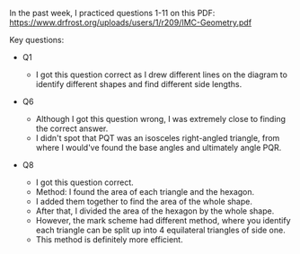 In the past week, I practiced questions 1-11 on this PDF: https://www.drfrost.org/uploads/users/1/r209/IMC-Geometry.pdf

Key questions:

- Q1
  - I got this question correct as I drew different lines on the diagram to identify different shapes and find different side lengths.

- Q6
  - Although I got this question wrong, I was extremely close to finding the correct answer.
  - I didn't spot that PQT was an isosceles right-angled triangle, from where I would've found the base angles and ultimately angle PQR.

- Q8
  - I got this question correct.
  - Method: I found the area of each triangle and the hexagon.
  - I added them together to find the area of the whole shape.
  - After that, I divided the area of the hexagon by the whole shape.
  - However, the mark scheme had different method, where you identify each triangle can be split up into 4 equilateral triangles of side one.
  - This method is definitely more efficient.




